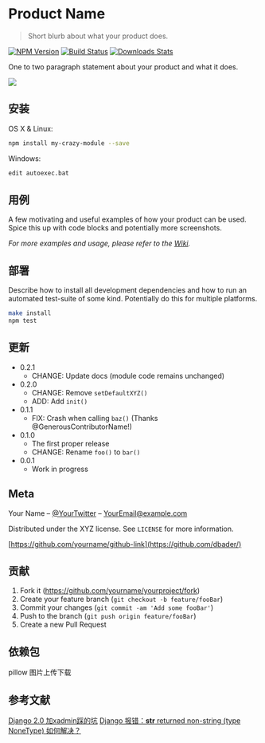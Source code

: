 # Product Name
> Short blurb about what your product does.

[![NPM Version][npm-image]][npm-url]
[![Build Status][travis-image]][travis-url]
[![Downloads Stats][npm-downloads]][npm-url]

One to two paragraph statement about your product and what it does.

![](header.png)

## 安装

OS X & Linux:

```sh
npm install my-crazy-module --save
```

Windows:

```sh
edit autoexec.bat
```

## 用例

A few motivating and useful examples of how your product can be used. Spice this up with code blocks and potentially more screenshots.

_For more examples and usage, please refer to the [Wiki][wiki]._

## 部署

Describe how to install all development dependencies and how to run an automated test-suite of some kind. Potentially do this for multiple platforms.

```sh
make install
npm test
```

## 更新

* 0.2.1
    * CHANGE: Update docs (module code remains unchanged)
* 0.2.0
    * CHANGE: Remove `setDefaultXYZ()`
    * ADD: Add `init()`
* 0.1.1
    * FIX: Crash when calling `baz()` (Thanks @GenerousContributorName!)
* 0.1.0
    * The first proper release
    * CHANGE: Rename `foo()` to `bar()`
* 0.0.1
    * Work in progress

## Meta

Your Name – [@YourTwitter](https://twitter.com/dbader_org) – YourEmail@example.com

Distributed under the XYZ license. See ``LICENSE`` for more information.

[https://github.com/yourname/github-link](https://github.com/dbader/)

## 贡献

1. Fork it (<https://github.com/yourname/yourproject/fork>)
2. Create your feature branch (`git checkout -b feature/fooBar`)
3. Commit your changes (`git commit -am 'Add some fooBar'`)
4. Push to the branch (`git push origin feature/fooBar`)
5. Create a new Pull Request

<!-- Markdown link & img dfn's -->
[npm-image]: https://img.shields.io/npm/v/datadog-metrics.svg?style=flat-square
[npm-url]: https://npmjs.org/package/datadog-metrics
[npm-downloads]: https://img.shields.io/npm/dm/datadog-metrics.svg?style=flat-square
[travis-image]: https://img.shields.io/travis/dbader/node-datadog-metrics/master.svg?style=flat-square
[travis-url]: https://travis-ci.org/dbader/node-datadog-metrics
[wiki]: https://github.com/yourname/yourproject/wiki

## 依赖包
pillow 图片上传下载

## 参考文献
[Django 2.0 加xadmin踩的坑](https://blog.csdn.net/Cand6oy/article/details/79243166)
[Django 报错：__str__ returned non-string (type NoneType) 如何解决？](https://blog.csdn.net/l_womeiyoumingzi/article/details/81114384)